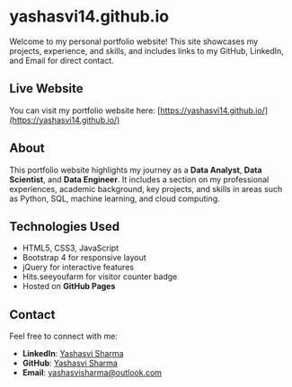 # yashasvi14.github.io

Welcome to my personal portfolio website! This site showcases my projects, experience, and skills, and includes links to my GitHub, LinkedIn, and Email for direct contact.

## Live Website
You can visit my portfolio website here:
[https://yashasvi14.github.io/](https://yashasvi14.github.io/)

## About

This portfolio website highlights my journey as a **Data Analyst**, **Data Scientist**, and **Data Engineer**. It includes a section on my professional experiences, academic background, key projects, and skills in areas such as Python, SQL, machine learning, and cloud computing.


## Technologies Used

- HTML5, CSS3, JavaScript
- Bootstrap 4 for responsive layout
- jQuery for interactive features
- Hits.seeyoufarm for visitor counter badge
- Hosted on **GitHub Pages**

## Contact

Feel free to connect with me:

- **LinkedIn**: [Yashasvi Sharma](https://www.linkedin.com/in/ys14/)
- **GitHub**: [Yashasvi Sharma](https://github.com/yashasvi14)
- **Email**: yashasvisharma@outlook.com
